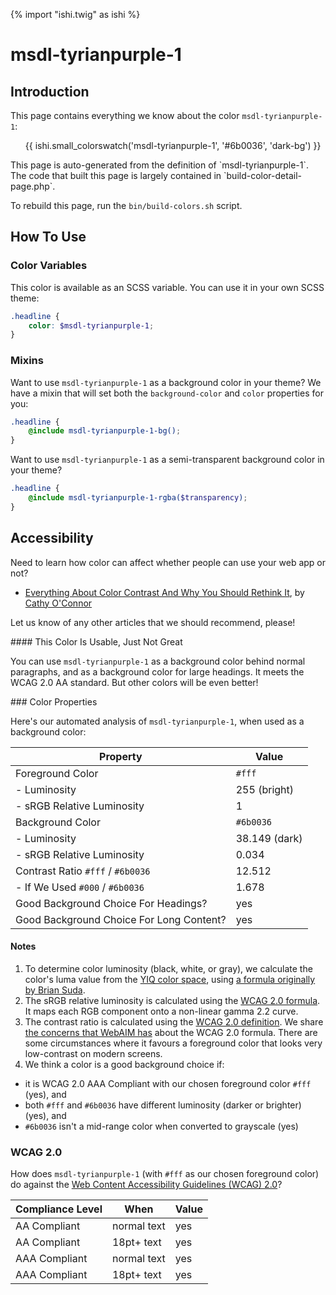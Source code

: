 {% import "ishi.twig" as ishi %}
# msdl-tyrianpurple-1

## Introduction

This page contains everything we know about the color `msdl-tyrianpurple-1`:

<div class="grid">
    <div class="cell">
        <div class="swatch">
            <ul>
                {{ ishi.small_colorswatch('msdl-tyrianpurple-1', '#6b0036', 'dark-bg') }}
            </ul>
        </div>
    </div>
</div>

<div class="callout attention" markdown="1">
This page is auto-generated from the definition of `msdl-tyrianpurple-1`. The code that built this page is largely contained in `build-color-detail-page.php`.

To rebuild this page, run the `bin/build-colors.sh` script.
</div>

## How To Use

### Color Variables

This color is available as an SCSS variable. You can use it in your own SCSS theme:

```scss
.headline {
    color: $msdl-tyrianpurple-1;
}
```

### Mixins

Want to use `msdl-tyrianpurple-1` as a background color in your theme? We have a mixin that will set both the `background-color` and `color` properties for you:

```scss
.headline {
    @include msdl-tyrianpurple-1-bg();
}
```

Want to use `msdl-tyrianpurple-1` as a semi-transparent background color in your theme?

```scss
.headline {
    @include msdl-tyrianpurple-1-rgba($transparency);
}
```

## Accessibility

Need to learn how color can affect whether people can use your web app or not?

* [Everything About Color Contrast And Why You Should Rethink It](https://www.smashingmagazine.com/2014/10/color-contrast-tips-and-tools-for-accessibility/), by [Cathy O'Connor](http://www.twitter.com/cagocon)

Let us know of any other articles that we should recommend, please!
<div class="callout warning" markdown="1">
#### This Color Is Usable, Just Not Great

You can use `msdl-tyrianpurple-1` as a background color behind normal paragraphs, and as a background color for large headings. It meets the WCAG 2.0 AA standard. But other colors will be even better!
</div>
### Color Properties

Here's our automated analysis of `msdl-tyrianpurple-1`, when used as a background color:

Property | Value
---------|------
Foreground Color | `#fff`
- Luminosity | 255 (bright)
- sRGB Relative Luminosity | 1
Background Color | `#6b0036`
- Luminosity | 38.149 (dark)
- sRGB Relative Luminosity | 0.034
Contrast Ratio `#fff` / `#6b0036` | 12.512
- If We Used `#000` / `#6b0036` | 1.678
Good Background Choice For Headings? | yes
Good Background Choice For Long Content? | yes

#### Notes

1. To determine color luminosity (black, white, or gray), we calculate the color's luma value from the [YIQ color space](https://en.wikipedia.org/wiki/YIQ), using [a formula originally by Brian Suda](https://24ways.org/2010/calculating-color-contrast/).
1. The sRGB relative luminosity is calculated using the [WCAG 2.0 formula](https://www.w3.org/TR/WCAG20/#relativeluminancedef). It maps each RGB component onto a non-linear gamma 2.2 curve.
1. The contrast ratio is calculated using the [WCAG 2.0 definition](https://www.w3.org/TR/2008/REC-WCAG20-20081211/#contrast-ratiodef). We share [the concerns that WebAIM has](http://webaim.org/blog/wcag-2-1-feedback/) about the WCAG 2.0 formula. There are some circumstances where it favours a foreground color that looks very low-contrast on modern screens.
1. We think a color is a good background choice if:
  - it is WCAG 2.0 AAA Compliant with our chosen foreground color `#fff` (yes), and
  - both `#fff` and `#6b0036` have different luminosity (darker or brighter) (yes), and
  - `#6b0036` isn't a mid-range color when converted to grayscale (yes)

### WCAG 2.0

How does `msdl-tyrianpurple-1` (with `#fff` as our chosen foreground color) do against the [Web Content Accessibility Guidelines (WCAG) 2.0](https://www.w3.org/TR/WCAG20/)?

Compliance Level | When | Value
-----------------|------|------
AA Compliant | normal text | yes
AA Compliant | 18pt+ text | yes
AAA Compliant | normal text | yes
AAA Compliant | 18pt+ text | yes